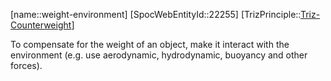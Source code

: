 ﻿---
type: TrizPrincipleSub
aliases:
- weight-environment
license: CC BY-SA 4.0
copyright: https://github.com/SpocWeb
IsDeleted: false
IsReadOnly: false
Confidential: public
tags: 
- Triz/Principle/Sub
---
[name::weight-environment]
[SpocWebEntityId::22255]
[TrizPrinciple::[Triz-Counterweight](tech/Triz/Principle/Triz-Counterweight.md)]

To compensate for the weight of an object, make it interact with the environment (e.g. use aerodynamic, hydrodynamic, buoyancy and other forces).
